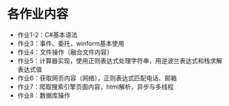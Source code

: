 # 各作业内容  
- 作业1-2：C#基本语法
- 作业3：事件、委托，winform基本使用
- 作业4：文件操作（融合文件内容）
- 作业5：计算器实现，使用正则表达式处理字符串，用逆波兰表达式和栈求解表达式值
- 作业6：获取网页内容（网络），正则表达式匹配电话、邮箱
- 作业7：爬取搜索引擎页面内容，html解析，异步与多线程
- 作业8：数据库操作
